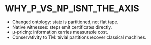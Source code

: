 # WHY_P_VS_NP_ISNT_THE_AXIS

- Changed ontology: state is partitioned, not flat tape.
- Native witnesses: steps emit certificates directly.
- μ-pricing: information carries measurable cost.
- Conservativity to TM: trivial partitions recover classical machines.
